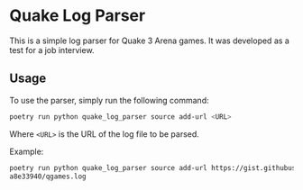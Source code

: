 # Quake Log Parser

This is a simple log parser for Quake 3 Arena games. It was developed as a test for a job interview.


## Usage

To use the parser, simply run the following command:

```bash
poetry run python quake_log_parser source add-url <URL>
```

Where `<URL>` is the URL of the log file to be parsed.

Example:

```bash
poetry run python quake_log_parser source add-url https://gist.githubusercontent.com/cloudwalk-tests/be1b636e58abff14088c8b5309f575d8/raw/df6ef4a9c0b326ce3760233ef24ae8bf
a8e33940/qgames.log
```
